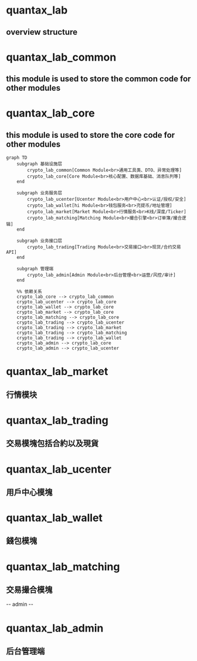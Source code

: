 # quantax_lab
## overview structure

# quantax_lab_common
## this module is used to store the common code for other modules
# quantax_lab_core
## this module is used to store the core code for other modules
```mermaid
graph TD
    subgraph 基础设施层
        crypto_lab_common[Common Module<br>通用工具类、DTO、异常处理等]
        crypto_lab_core[Core Module<br>核心配置、数据库基础、消息队列等]
    end
  
    subgraph 业务服务层
        crypto_lab_ucenter[Ucenter Module<br>用户中心<br>认证/授权/安全]
        crypto_lab_wallet[hi Module<br>钱包服务<br>充提币/地址管理]
        crypto_lab_market[Market Module<br>行情服务<br>K线/深度/Ticker]
        crypto_lab_matching[Matching Module<br>撮合引擎<br>订单簿/撮合逻辑]
    end
  
    subgraph 业务接口层
        crypto_lab_trading[Trading Module<br>交易接口<br>现货/合约交易API]
    end
  
    subgraph 管理端
        crypto_lab_admin[Admin Module<br>后台管理<br>运营/风控/审计]
    end
  
    %% 依赖关系
    crypto_lab_core --> crypto_lab_common
    crypto_lab_ucenter --> crypto_lab_core
    crypto_lab_wallet --> crypto_lab_core
    crypto_lab_market --> crypto_lab_core
    crypto_lab_matching --> crypto_lab_core
    crypto_lab_trading --> crypto_lab_ucenter
    crypto_lab_trading --> crypto_lab_market
    crypto_lab_trading --> crypto_lab_matching
    crypto_lab_trading --> crypto_lab_wallet
    crypto_lab_admin --> crypto_lab_core
    crypto_lab_admin --> crypto_lab_ucenter
```

# quantax_lab_market
## 行情模块
# quantax_lab_trading
## 交易模塊包括合約以及現貨
# quantax_lab_ucenter
## 用戶中心模塊

# quantax_lab_wallet
## 錢包模塊
# quantax_lab_matching
## 交易撮合模塊

-- admin --
# quantax_lab_admin
## 后台管理端

